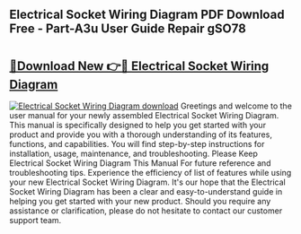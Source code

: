 ## Electrical Socket Wiring Diagram PDF Download Free - Part-A3u User Guide Repair gSO78

# <h2><a href="http://dfqg4ag.blite.top/?on=Electrical+Socket+Wiring+Diagram">🔗Download New 👉🔴 Electrical Socket Wiring Diagram</a></h2>

[![Electrical Socket Wiring Diagram download](https://i.imgur.com/lujVjoI.png)](http://dfqg4ag.blite.top/?on=Electrical+Socket+Wiring+Diagram)
Greetings and welcome to the user manual for your newly assembled Electrical Socket Wiring Diagram. This manual is specifically designed to help you get started with your product and provide you with a thorough understanding of its features, functions, and capabilities. You will find step-by-step instructions for installation, usage, maintenance, and troubleshooting. Please Keep Electrical Socket Wiring Diagram This Manual For future reference and troubleshooting tips. Experience the efficiency of list of features while using your new Electrical Socket Wiring Diagram. It's our hope that the Electrical Socket Wiring Diagram has been a clear and easy-to-understand guide in helping you get started with your new product. Should you require any assistance or clarification, please do not hesitate to contact our customer support team.
